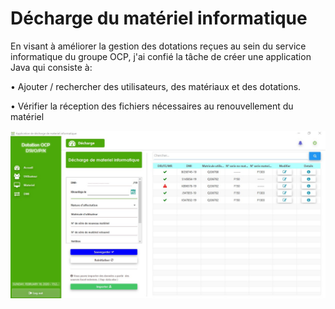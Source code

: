 # Décharge du matériel informatique 

En visant à améliorer la gestion des dotations reçues au sein du service informatique du groupe OCP, j'ai confié la tâche de créer une application Java qui consiste à:

• Ajouter / rechercher des utilisateurs, des matériaux et des dotations. 

• Vérifier la réception des fichiers nécessaires au renouvellement du matériel

![](https://github.com/isacc10/Disharge-Hardware/blob/master/Image/Discharge%20Materiel%20Interface.jpg)

